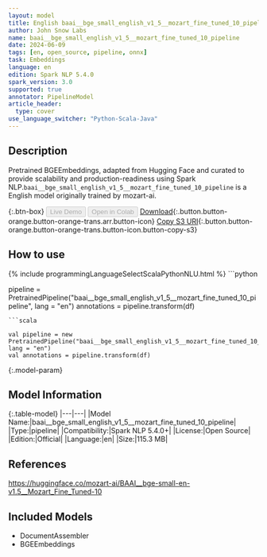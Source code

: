 ```yaml
---
layout: model
title: English baai__bge_small_english_v1_5__mozart_fine_tuned_10_pipeline pipeline BGEEmbeddings from mozart-ai
author: John Snow Labs
name: baai__bge_small_english_v1_5__mozart_fine_tuned_10_pipeline
date: 2024-06-09
tags: [en, open_source, pipeline, onnx]
task: Embeddings
language: en
edition: Spark NLP 5.4.0
spark_version: 3.0
supported: true
annotator: PipelineModel
article_header:
  type: cover
use_language_switcher: "Python-Scala-Java"
---
```


## Description

Pretrained BGEEmbeddings, adapted from Hugging Face and curated to provide scalability and production-readiness using Spark NLP.`baai__bge_small_english_v1_5__mozart_fine_tuned_10_pipeline` is a English model originally trained by mozart-ai.

{:.btn-box}
<button class="button button-orange" disabled>Live Demo</button>
<button class="button button-orange" disabled>Open in Colab</button>
[Download](https://s3.amazonaws.com/auxdata.johnsnowlabs.com/public/models/baai__bge_small_english_v1_5__mozart_fine_tuned_10_pipeline_en_5.4.0_3.0_1717956318424.zip){:.button.button-orange.button-orange-trans.arr.button-icon}
[Copy S3 URI](s3://auxdata.johnsnowlabs.com/public/models/baai__bge_small_english_v1_5__mozart_fine_tuned_10_pipeline_en_5.4.0_3.0_1717956318424.zip){:.button.button-orange.button-orange-trans.button-icon.button-copy-s3}

## How to use



<div class="tabs-box" markdown="1">
{% include programmingLanguageSelectScalaPythonNLU.html %}
```python

pipeline = PretrainedPipeline("baai__bge_small_english_v1_5__mozart_fine_tuned_10_pipeline", lang = "en")
annotations =  pipeline.transform(df)   

```
```scala

val pipeline = new PretrainedPipeline("baai__bge_small_english_v1_5__mozart_fine_tuned_10_pipeline", lang = "en")
val annotations = pipeline.transform(df)

```
</div>

{:.model-param}
## Model Information

{:.table-model}
|---|---|
|Model Name:|baai__bge_small_english_v1_5__mozart_fine_tuned_10_pipeline|
|Type:|pipeline|
|Compatibility:|Spark NLP 5.4.0+|
|License:|Open Source|
|Edition:|Official|
|Language:|en|
|Size:|115.3 MB|

## References

https://huggingface.co/mozart-ai/BAAI__bge-small-en-v1.5__Mozart_Fine_Tuned-10

## Included Models

- DocumentAssembler
- BGEEmbeddings